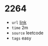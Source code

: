 # 2264
- `url` [link](https://leetcode.com/problems/largest-3-same-digit-number-in-string/description/?envType=daily-question&envId=2023-12-04)
- `time` 2m
- `source` leetcode
- `tags` easy

